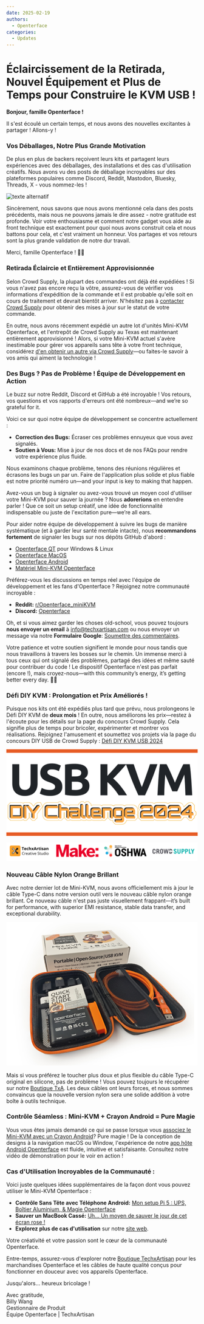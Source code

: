```yaml
---
date: 2025-02-19
authors:
  - Openterface
categories:
  - Updates
---
```


# Éclaircissement de la Retirada, Nouvel Équipement et Plus de Temps pour Construire le KVM USB !

**Bonjour, famille Openterface !**

Il s'est écoulé un certain temps, et nous avons des nouvelles excitantes à partager ! Allons-y !

### Vos Déballages, Notre Plus Grande Motivation

De plus en plus de backers reçoivent leurs kits et partagent leurs expériences avec des déballages, des installations et des cas d'utilisation créatifs. Nous avons vu des posts de déballage incroyables sur des plateformes populaires comme Discord, Reddit, Mastodon, Bluesky, Threads, X - vous nommez-les !

![texte alternatif](../pic/250219-sharing.gif)

Sincèrement, nous savons que nous avons mentionné cela dans des posts précédents, mais nous ne pouvons jamais le dire assez - notre gratitude est profonde. Voir votre enthousiasme et comment notre gadget vous aide au front technique est exactement pour quoi nous avons construit cela et nous battons pour cela, et c'est vraiment un honneur. Vos partages et vos retours sont la plus grande validation de notre dur travail.

Merci, famille Openterface ! 🚀💙

### **Retirada Éclaircie et Entièrement Approvisionnée**

Selon Crowd Supply, la plupart des commandes ont déjà été expédiées ! Si vous n'avez pas encore reçu la vôtre, assurez-vous de vérifier vos informations d'expédition de la commande et il est probable qu'elle soit en cours de traitement et devrait bientôt arriver. N'hésitez pas à [contacter Crowd Supply](https://www.crowdsupply.com/contact) pour obtenir des mises à jour sur le statut de votre commande.

En outre, nous avons récemment expédié un autre lot d'unités Mini-KVM Openterface, et l'entrepôt de Crowd Supply au Texas est maintenant entièrement approvisionné ! Alors, si votre Mini-KVM actuel s'avère inestimable pour gérer vos appareils sans tête à votre front technique, considérez [d'en obtenir un autre via Crowd Supply](https://www.crowdsupply.com/techxartisan/openterface-mini-kvm)—ou faites-le savoir à vos amis qui aiment la technologie !

### **Des Bugs ? Pas de Problème ! Équipe de Développement en Action**  

Le buzz sur notre Reddit, Discord et GitHub a été incroyable ! Vos retours, vos questions et vos rapports d'erreurs ont été nombreux—and we’re so grateful for it.

Voici ce sur quoi notre équipe de développement se concentre actuellement :

- **Correction des Bugs:** Écraser ces problèmes ennuyeux que vous avez signalés.  
- **Soutien à Vous:** Mise à jour de nos docs et de nos FAQs pour rendre votre expérience plus fluide.  

Nous examinons chaque problème, tenons des réunions régulières et écrasons les bugs un par un. Faire de l'application plus solide et plus fiable est notre priorité numéro un—and your input is key to making that happen.  

Avez-vous un bug à signaler ou avez-vous trouvé un moyen cool d'utiliser votre Mini-KVM pour sauver la journée ? Nous **adorerions** en entendre parler ! Que ce soit un setup créatif, une idée de fonctionnalité indispensable ou juste de l'excitation pure—we’re all ears.  

Pour aider notre équipe de développement à suivre les bugs de manière systématique (et à garder leur santé mentale intacte), nous **recommandons fortement** de signaler les bugs sur nos dépôts GitHub d'abord :

- [Openterface QT](https://github.com/TechxArtisanStudio/Openterface_QT) pour Windows & Linux
- [Openterface MacOS](https://github.com/TechxArtisanStudio/Openterface_MacOS)
- [Openterface Android](https://github.com/TechxArtisanStudio/Openterface_Android)
- [Matériel Mini-KVM Openterface](https://github.com/TechxArtisanStudio/Openterface_Mini-KVM_Hardware)

Préférez-vous les discussions en temps réel avec l'équipe de développement et les fans d'Openterface ? Rejoignez notre communauté incroyable :

- **Reddit:** [r/Openterface_miniKVM](https://openterface.com/reddit)  
- **Discord:** [Openterface](https://openterface.com/discord)  

Oh, et si vous aimez garder les choses old-school, vous pouvez toujours **nous envoyer un email** à info@techxartisan.com ou nous envoyer un message via notre **Formulaire Google**: [Soumettre des commentaires](https://forms.gle/enVJYFGn6gghEFaJ9).  

Votre patience et votre soutien signifient le monde pour nous tandis que nous travaillons à travers les bosses sur le chemin. Un immense merci à tous ceux qui ont signalé des problèmes, partagé des idées et même sauté pour contribuer du code ! Le dispositif Openterface n'est pas parfait (encore !), mais croyez-nous—with this community’s energy, it’s getting better every day. 🚀💙  

### **Défi DIY KVM : Prolongation et Prix Améliorés !**

Puisque nos kits ont été expédiés plus tard que prévu, nous prolongeons le Défi DIY KVM de **deux mois** ! En outre, nous améliorons les prix—restez à l'écoute pour les détails sur la page du concours Crowd Supply. Cela signifie plus de temps pour bricoler, expérimenter et montrer vos réalisations. Rejoignez l'amusement et soumettez vos projets via la page du concours DIY USB de Crowd Supply : [Défi DIY KVM USB 2024](https://www.crowdsupply.com/techxartisan/usb-kvm-diy-challenge-2024)

![Défi DIY KVM USB 2024](../pic/250219-usb-kvm-diy-2024.svg)

![parties-concours](../pic/250214-contest-parties.png)

### **Nouveau Câble Nylon Orange Brillant**

Avec notre dernier lot de Mini-KVM, nous avons officiellement mis à jour le câble Type-C dans notre version outil vers le nouveau câble nylon orange brillant. Ce nouveau câble n'est pas juste visuellement frappant—it’s built for performance, with superior EMI resistance, stable data transfer, and exceptional durability.

![Nouvel Outil](../pic/250214-toolkit-open.jpg)

Mais si vous préférez le toucher plus doux et plus flexible du câble Type-C original en silicone, pas de problème ! Vous pouvez toujours le récupérer sur notre [Boutique TxA](https://shop.techxartisan.com/products/type-c-cable-with-usb-a-adapter-1-5m-4-11ft-240w-fast-charging-data-transfer-usb2-0). Les deux câbles ont leurs forces, et nous sommes convaincus que la nouvelle version nylon sera une solide addition à votre boîte à outils technique.

### **Contrôle Séamless : Mini-KVM + Crayon Android = Pure Magie**

Vous vous êtes jamais demandé ce qui se passe lorsque vous [associez le Mini-KVM avec un Crayon Android](https://www.reddit.com/r/Openterface_miniKVM/comments/1hnh79n/kicad_is_the_fisrt_software_we_tried_first_with/)? Pure magie ! De la conception de designs à la navigation macOS ou Window, l'expérience de notre [app hôte Android Openterface](https://github.com/TechxArtisanStudio/Openterface_Android) est fluide, intuitive et satisfaisante. Consultez notre vidéo de démonstration pour le voir en action !

### **Cas d'Utilisation Incroyables de la Communauté :**

Voici juste quelques idées supplémentaires de la façon dont vous pouvez utiliser le Mini-KVM Openterface :

- **Contrôle Sans Tête avec Téléphone Android:** [Mon setup Pi 5 : UPS, Boîtier Aluminium, & Magie Openterface](https://www.reddit.com/r/Openterface_miniKVM/comments/1hrx1j5/my_pi_5_setup_ups_aluminium_case_openterface_magic/)
- **Sauver un MacBook Cassé:** [Uh... Un moyen de sauver le jour de cet écran rose !](https://www.reddit.com/r/macbookpro/comments/1hwkh64/uh_a_way_to_save_the_day_of_this_pink_screen/)
- **Explorez plus de cas d'utilisation** sur notre [site web](https://openterface.com/use-cases/).

Votre créativité et votre passion sont le cœur de la communauté Openterface. 

Entre-temps, assurez-vous d'explorer notre [Boutique TechxArtisan](http://shop.techxartisan.com/) pour les marchandises Openterface et les câbles de haute qualité conçus pour fonctionner en douceur avec vos appareils Openterface. 

Jusqu'alors… heureux bricolage !

Avec gratitude,  
Billy Wang  
Gestionnaire de Produit  
Équipe Openterface | TechxArtisan